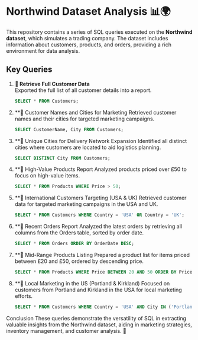 # Northwind Dataset Analysis 📊🌍

This repository contains a series of SQL queries executed on the **Northwind dataset**, which simulates a trading company. The dataset includes information about customers, products, and orders, providing a rich environment for data analysis.

## Key Queries

1. **📘 Retrieve Full Customer Data**  
   Exported the full list of all customer details into a report.
   ```sql
   SELECT * FROM Customers;
2. **📘 Customer Names and Cities for Marketing
Retrieved customer names and their cities for targeted marketing campaigns.
   ```sql
   SELECT CustomerName, City FROM Customers;

3. **📘 Unique Cities for Delivery Network Expansion
Identified all distinct cities where customers are located to aid logistics planning.
   ```sql
   SELECT DISTINCT City FROM Customers;
   
4. **📘 High-Value Products Report
Analyzed products priced over £50 to focus on high-value items.
   ```sql   
   SELECT * FROM Products WHERE Price > 50;
   
5. **📘 International Customers Targeting (USA & UK)
Retrieved customer data for targeted marketing campaigns in the USA and UK.
   ```sql
   SELECT * FROM Customers WHERE Country = 'USA' OR Country = 'UK';
   
6. **📘 Recent Orders Report
Analyzed the latest orders by retrieving all columns from the Orders table, sorted by order date.
   ```sql
   SELECT * FROM Orders ORDER BY OrderDate DESC;
   
7. **📘 Mid-Range Products Listing
Prepared a product list for items priced between £20 and £50, ordered by descending price.
   ```sql
   SELECT * FROM Products WHERE Price BETWEEN 20 AND 50 ORDER BY Price DESC;
   
8. **📘 Local Marketing in the US (Portland & Kirkland)
Focused on customers from Portland and Kirkland in the USA for local marketing efforts.
   ```sql
   SELECT * FROM Customers WHERE Country = 'USA' AND City IN ('Portland', 'Kirkland') ORDER BY CustomerName ASC;
   
Conclusion
These queries demonstrate the versatility of SQL in extracting valuable insights from the Northwind dataset, aiding in marketing strategies, inventory management, and customer analysis. 🚀
